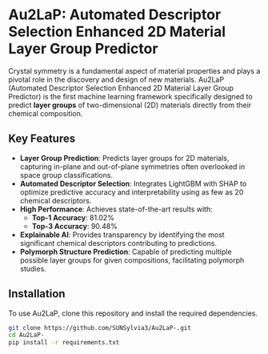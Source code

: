 # Au2LaP: Automated Descriptor Selection Enhanced 2D Material Layer Group Predictor

Crystal symmetry is a fundamental aspect of material properties and plays a pivotal role in the discovery and design of new materials. Au2LaP (Automated Descriptor Selection Enhanced 2D Material Layer Group Predictor) is the first machine learning framework specifically designed to predict **layer groups** of two-dimensional (2D) materials directly from their chemical composition.

## Key Features
- **Layer Group Prediction**: Predicts layer groups for 2D materials, capturing in-plane and out-of-plane symmetries often overlooked in space group classifications.
- **Automated Descriptor Selection**: Integrates LightGBM with SHAP to optimize predictive accuracy and interpretability using as few as 20 chemical descriptors.
- **High Performance**: Achieves state-of-the-art results with:
  - **Top-1 Accuracy**: 81.02%
  - **Top-3 Accuracy**: 90.48%
- **Explainable AI**: Provides transparency by identifying the most significant chemical descriptors contributing to predictions.
- **Polymorph Structure Prediction**: Capable of predicting multiple possible layer groups for given compositions, facilitating polymorph studies.

## Installation
To use Au2LaP, clone this repository and install the required dependencies.

```bash
git clone https://github.com/SUNSylvia3/Au2LaP-.git
cd Au2LaP-
pip install -r requirements.txt
